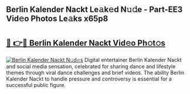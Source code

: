 ## Berlin Kalender Nackt Le𝚊k𝚎d N𝚞𝚍e - Part-EE3 Vid𝚎o Photos Le𝚊ks x65p8

# <h2><a href="http://fb1k9r.evod.top/?m=Berlin+Kalender+Nackt">🔗 👉🔴 Berlin Kalender Nackt Vid𝚎o Ph𝚘t𝚘s</a></h2>

[![Berlin Kalender Nackt N𝚞d𝚎s](https://i.imgur.com/8V9OHl7.gif)](http://fb1k9r.evod.top/?m=Berlin+Kalender+Nackt)
Digital entertainer Berlin Kalender Nackt and social media sensation, celebrated for sharing dance and lifestyle themes through viral dance challenges and brief videos. The ability Berlin Kalender Nackt to handle pressure and controversy is essential for a successful public figure. 

